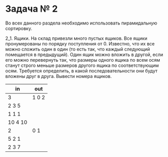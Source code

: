 Задача № 2
========================
Во всех данного раздела необходимо использовать пирамидальную сортировку.

2_1. Ящики.
На склад привезли много пустых ящиков. Все ящики пронумерованы по порядку поступления от 0. Известно, что их все можно сложить один в один (то есть так, что каждый следующий помещается в предыдущий). Один ящик можно вложить в другой, если его можно перевернуть так, что размеры одного ящика по всем осям станут строго меньше размеров другого ящика по соответствующим осям. Требуется определить, в какой последовательности они будут вложены друг в друга. Вывести номера ящиков.

in | out
--- | ---
3 | 1 0 2
2 3 5 |
1 1 1 |
10 4 10 |
2 | 0 1
5 2 1 | 
2 3 7 |
